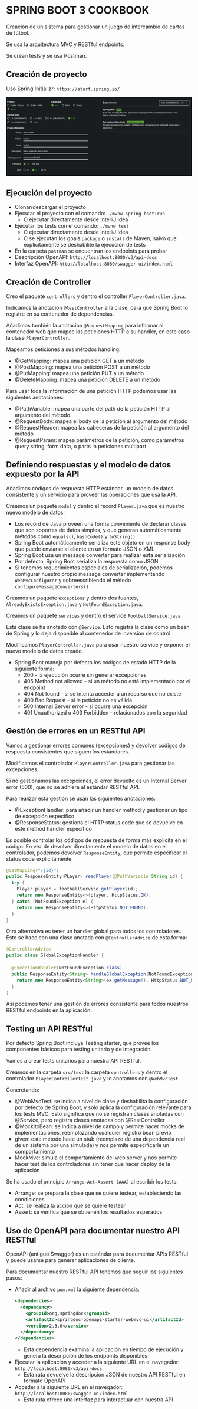 # SPRING BOOT 3 COOKBOOK

Creación de un sistema para gestionar un juego de intercambio de cartas de fútbol.

Se usa la arquitectura MVC y RESTful endpoints.

Se crean tests y se usa Postman.

## Creación de proyecto

Uso Spring Initializr: `https://start.spring.io/`

![alt Spring Initialzr](./images/01-Spring-Initializr.png)

## Ejecución del proyecto

- Clonar/descargar el proyecto
- Ejecutar el proyecto con el comando: `./mvnw spring-boot:run`
  - O ejecutar directamente desde IntelliJ Idea
- Ejecutar los tests con el comando: `./mvnw test`
  - O ejecutar directamente desde IntelliJ Idea
  - O se ejecutan los goals `package` o `install` de Maven, salvo que explícitamente se deshabilite la ejecución de tests
- En la carpeta `postman` se encuentran los endpoints para probar
- Descripción OpenAPI: `http://localhost:8080/v3/api-docs`
- Interfaz OpenAPI: `http://localhost:8080/swagger-ui/index.html`

## Creación de Controller

Creo el paquete `controllers` y dentro el controller `PlayerController.java`.

Indicamos la anotación `@RestController` a la clase, para que Spring Boot lo registre en su contenedor de dependencias.

Añadimos también la anotación `@RequestMapping` para informar al contenedor web que mapee las peticiones HTTP a su handler, en este caso la clase `PlayerController`.

Mapeamos peticiones a sus métodos handling:

- @GetMapping: mapea una petición GET a un método
- @PostMapping: mapea una petición POST a un método
- @PutMapping: mapea una petición PUT a un método
- @DeleteMapping: mapea una petición DELETE a un método

Para usar toda la información de una petición HTTP podemos usar las siguientes anotaciones:

- @PathVariable: mapea una parte del path de la petición HTTP al argumento del método
- @RequestBody: mapea el body de la petición al argumento del método
- @RequestHeader: mapea las cabeceras de la petición al argumento del método
- @RequestParam: mapea parámetros de la petición, como parámetros query string, form data, o parts in peticiones multipart

## Definiendo respuestas y el modelo de datos expuesto por la API

Añadimos códigos de respuesta HTTP estándar, un modelo de datos consistente y un servicio para proveer las operaciones que usa la API.

Creamos un paquete `model` y dentro el record `Player.java` que es nuestro nuevo modelo de datos.

- Los record de Java proveen una forma conveniente de declarar clases que son soportes de datos simples, y que generan automáticamente métodos como `equals()`, `hashCode()` y `toString()`
- Spring Boot automáticamente serializa este objeto en un response body que puede enviarse al cliente en un formato JSON o XML
- Spring Boot usa un message converter para realizar esta serialización
- Por defecto, Spring Boot serializa la respuesta como JSON
- Si tenemos requerimientos especiales de serialización, podemos configurar nuestro propio message converter implementando `WebMvcConfigurer` y sobreescribiendo el método `configureMessageConverters()` 

Creamos un paquete `exceptions` y dentro dos fuentes, `AlreadyExistsException.java` y `NotFoundException.java`.

Creamos un paquete `services` y dentro el service `FootballService.java`.

Esta clase se ha anotado con `@Service`. Esto registra la clase como un bean de Spring y lo deja disponible al contenedor de inversión de control.

Modificamos `PlayerController.java` para usar nuestro service y exponer el nuevo modelo de datos creado.

- Spring Boot maneja por defecto los códigos de estado HTTP de la siguiente forma:
  - 200 - la ejecución ocurre sin generar excepciones
  - 405 Method not allowed - si un método no está implementado por el endpoint
  - 404 Not found - si se intenta acceder a un recurso que no existe
  - 400 Bad Request - si la petición no es válida
  - 500 Internal Server error - si ocurre una excepción
  - 401 Unauthorized o 403 Forbidden - relacionados con la seguridad

## Gestión de errores en un RESTful API

Vamos a gestionar errores comunes (excepciones) y devolver códigos de respuesta consistentes que siguen los estándares.

Modificamos el controlador `PlayerController.java` para gestionar las excepciones.

Si no gestionamos las excepciones, el error devuelto es un Internal Server error (500), que no se adhiere al estándar RESTful API.

Para realizar esta gestión se usan las siguientes anotaciones:

- @ExceptionHandler: para añadir un handler method y gestionar un tipo de excepción específico
- @ResponseStatus: gestiona el HTTP status code que se devuelve en este method handler específico

Es posible controlar los códigos de respuesta de forma más explícita en el código. En vez de devolver directamente el modelo de datos en el controlador, podemos devolver `ResponseEntity`, que permite especificar el status code explícitamente.

```java
@GetMapping("/{id}")
public ResponseEntity<PLayer> readPlayer(@PathVariable String id) {
  try {
    Player player = footballService.getPlayer(id);
    return new ResponseEntity<>(player, HttpStatus.OK);
  } catch (NotFoundException e) {
    return new ResponseEntity<>(HttpStatus.NOT_FOUND);
  }
}
```

Otra alternativa es tener un handler global para todos los controladores. Esto se hace con una clase anotada con `@ControllerAdvice` de esta forma:

```java
@ControllerAdvice
public class GlobalExceptionHandler {

  @ExceptionHandler(NotFoundException.class)
  public ResponseEntity<String> handleGlobalException(NotFoundException ex) {
    return new ResponseEntity<String>(ex.getMessage(), HttpStatus.NOT_FOUND);
  }
}
```

Así podemos tener una gestión de errores consistente para todos nuestros RESTful endpoints en la aplicación.

## Testing un API RESTful

Por defecto Spring Boot incluye Testing starter, que provee los componentes básicos para testing unitario y de integración.

Vamos a crear tests unitarios para nuestra API RESTful.

Creamos en la carpeta `src/test` la carpeta `controllers` y dentro el controlador `PlayerControllerTest.java` y lo anotamos con `@WebMvcTest`.

Concretando:

- @WebMvcTest: se indica a nivel de clase y deshabilita la configuración por defecto de Spring Boot, y solo aplica la configuración relevante para los tests MVC. Esto significa que no se registran clases anotadas con @Service, pero registra clases anotadas con @RestController
- @MockitoBean: se indica a nivel de campo y permite hacer mocks de implementaciones, reemplazando cualquier registro bean previo
- given: este método hace un stub (reemplazo de una dependencia real de un sistema por una simulada) y nos permite especificarle un comportamiento
- MockMvc: simula el comportamiento del web server y nos permite hacer test de los controladores sin tener que hacer deploy de la aplicación

Se ha usado el principio `Arrange-Act-Assert (AAA)` al escribir los tests.

- Arrange: se prepara la clase que se quiere testear, estableciendo las condiciones
- Act: se realiza la acción que se quiere testear
- Assert: se verifica que se obtienen los resultados esperados

## Uso de OpenAPI para documentar nuestro API RESTful

OpenAPI (antiguo Swagger) es un estándar para documentar APIs RESTful y puede usarse para generar aplicaciones de cliente.

Para documentar nuestro RESTful API tenemos que seguir los siguientes pasos:

- Añadir al archivo `pom.xml` la siguiente dependencia:
  ```xml
  <dependencies>
    <dependency>
      <groupId>org.springdoc</groupId>
      <artifactId>springdoc-openapi-starter-webmvc-ui</artifactId>
      <version>2.3.0</version>
    </dependency>
  </dependencies>
  ```
  - Esta dependencia examina la aplicación en tiempo de ejecución y genera la descripción de los endpoints disponibles
- Ejecutar la aplicación y acceder a la siguiente URL en el navegador: `http://localhost:8080/v3/api-docs`
  - Esta ruta devuelve la descripción JSON de nuestro API RESTful en formato OpenAPI
- Acceder a la siguiente URL en el navegador: `http://localhost:8080/swagger-ui/index.html`
  - Esta ruta ofrece una interfaz para interactuar con nuestra API